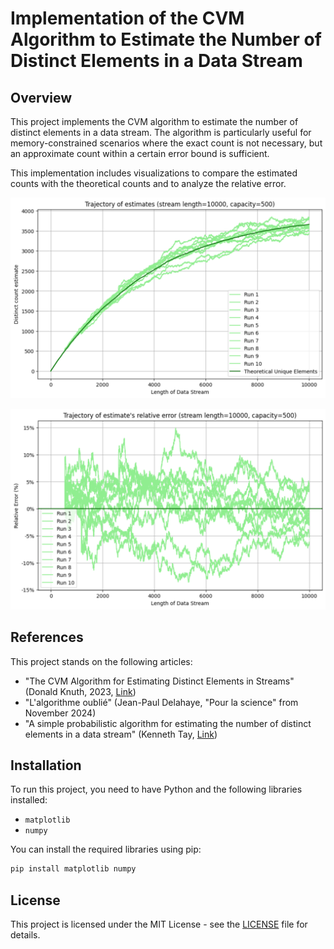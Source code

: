 # Implementation of the CVM Algorithm to Estimate the Number of Distinct Elements in a Data Stream

## Overview
This project implements the CVM algorithm to estimate the number of distinct elements in a data stream. 
The algorithm is particularly useful for memory-constrained scenarios where the exact count is not necessary, 
but an approximate count within a certain error bound is sufficient. 

This implementation includes visualizations to compare the estimated counts with the theoretical counts and 
to analyze the relative error.

![Plot of the trajectory of estimates for a stream of size 10000 built from 4000 unique elements and with a capacity of 500](docs/trajectories_len10000_unique4000_capacity500.png)

![Plot of the trajectory of the relative error of estimates for a stream of size 10000 built from 4000 unique elements and with a capacity of 500](docs/trajectories_error_len10000_unique4000_capacity500.png)

## References
This project stands on the following articles:
- "The CVM Algorithm for Estimating Distinct Elements in Streams" (Donald Knuth, 2023, [Link](https://www-cs-faculty.stanford.edu/~knuth/papers/cvm-note.pdf))
- "L'algorithme oublié" (Jean-Paul Delahaye, "Pour la science" from November 2024)
- "A simple probabilistic algorithm for estimating the number of distinct elements in a data stream" (Kenneth Tay, [Link](https://statisticaloddsandends.wordpress.com/2024/05/18/a-simple-probabilistic-algorithm-for-estimating-the-number-of-distinct-elements-in-a-data-stream/))

## Installation
To run this project, you need to have Python and the following libraries installed:
- `matplotlib`
- `numpy`

You can install the required libraries using pip:
```sh
pip install matplotlib numpy
```

## License
This project is licensed under the MIT License - see the [LICENSE](LICENSE) file for details.

